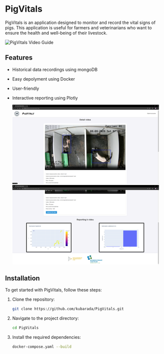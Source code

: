 # PigVitals

PigVitals is an application designed to monitor and record the vital signs of pigs. This application is useful for farmers and veterinarians who want to ensure the health and well-being of their livestock.

![PigVitals Video Guide](/demo/demo_vid.gif)


## Features

- Historical data recordings using mongoDB
- Easy depolyment using Docker
- User-friendly
- Interactive reporting using Plotly

  ![PigVitals Video Guide](/demo/detail_1.png)
  ![PigVitals Video Guide](/demo/detail_2.png)

## Installation

To get started with PigVitals, follow these steps:

1. Clone the repository:
    ```bash
    git clone https://github.com/kubarada/PigVitals.git
    ```
2. Navigate to the project directory:
    ```bash
    cd PigVitals
    ```
3. Install the required dependencies:
    ```bash
    docker-compose.yaml --build
    ```
